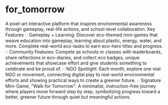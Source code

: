 # for_tomorrow
A pixel-art interactive platform that inspires environmental awareness through gameplay, real-life actions, and school-level collaboration.
Key Features
◌ Gameplay + Learning: Discover eco-themed mini-games that weave education into gameplay, learning about plastic, energy, water, and more. Complete real-world eco-tasks to earn eco-hero titles and progress.
◌ Community Features: Compete as schools or classes with leaderboards, share reflections in eco-diaries, and collect eco badges, unique achievements that showcase effort and give students something to celebrate and be proud of.
◌ NGO Spotlight: Each month, explore one real NGO or movement, connecting digital play to real-world environmental efforts and showing practical ways to create a greener future.
◌ Signature Mini-Game, "Walk for Tomorrow": A minimalist, instruction-free journey where players move forward step by step, symbolizing progress toward a better, greener future through quiet but meaningful actions.
